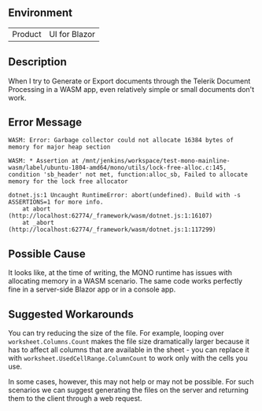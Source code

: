 
## Environment

<table>
<tbody>
<tr>
<td>Product</td>
<td>UI for Blazor</td>
</tr>
</tbody>
</table>

## Description

When I try to Generate or Export documents through the Telerik Document Processing in a WASM app, even relatively simple or small documents don't work.

## Error Message

````C#.skip-repl
WASM: Error: Garbage collector could not allocate 16384 bytes of memory for major heap section
````

````C#.skip-repl
WASM: * Assertion at /mnt/jenkins/workspace/test-mono-mainline-wasm/label/ubuntu-1804-amd64/mono/utils/lock-free-alloc.c:145, condition 'sb_header' not met, function:alloc_sb, Failed to allocate memory for the lock free allocator
````

````C#.skip-repl
dotnet.js:1 Uncaught RuntimeError: abort(undefined). Build with -s ASSERTIONS=1 for more info.
    at abort (http://localhost:62774/_framework/wasm/dotnet.js:1:16107)
    at _abort (http://localhost:62774/_framework/wasm/dotnet.js:1:117299)
````

## Possible Cause

It looks like, at the time of writing, the MONO runtime has issues with allocating memory in a WASM scenario. The same code works perfectly fine in a server-side Blazor app or in a console app.

## Suggested Workarounds

You can try reducing the size of the file. For example, looping over `worksheet.Columns.Count` makes the file size dramatically larger because it has to affect all columns that are available in the sheet - you can replace it with `worksheet.UsedCellRange.ColumnCount` to work only with the cells you use.

In some cases, however, this may not help or may not be possible. For such scenarios we can suggest generating the files on the server and returning them to the client through a web request.
